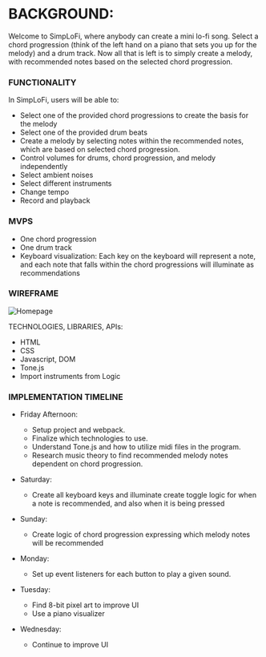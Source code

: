 # BACKGROUND:

Welcome to SimpLoFi, where anybody can create a mini lo-fi song. Select a chord progression (think of the left hand on a piano that sets you up for the melody) and a drum track. Now all that is left is to simply create a melody, with recommended notes based on the selected chord progression.


### FUNCTIONALITY
    
In SimpLoFi, users will be able to:
- Select one of the provided chord progressions to create the basis for the melody 
- Select one of the provided drum beats
- Create a melody by selecting notes within the recommended notes, which are based on selected chord progression.
- Control volumes for drums, chord progression, and melody independently
- Select ambient noises
- Select different instruments
- Change tempo
- Record and playback 


### MVPS

- One chord progression
- One drum track
- Keyboard visualization: Each key on the keyboard will represent a note, and each note that falls within the chord progressions will illuminate as recommendations


### WIREFRAME

![Homepage](https://user-images.githubusercontent.com/86807281/131962154-f521d09e-e265-4bf7-bfc7-752982975270.png)

TECHNOLOGIES, LIBRARIES, APIs:

- HTML
- CSS
- Javascript, DOM
- Tone.js
- Import instruments from Logic



### IMPLEMENTATION TIMELINE

- Friday Afternoon: 
    - Setup project and webpack. 
    - Finalize which technologies to use. 
    - Understand Tone.js and how to utilize midi files in the program. 
    - Research music theory to find recommended melody notes dependent on chord progression.
    
- Saturday: 
    - Create all keyboard keys and illuminate create toggle logic for when a note is recommended, and also when it is being pressed
- Sunday: 
    - Create logic of chord progression expressing which melody notes will be recommended
- Monday: 
    - Set up event listeners for each button to play a given sound. 
- Tuesday: 
    - Find 8-bit pixel art to improve UI
    - Use a piano visualizer
- Wednesday: 
    - Continue to improve UI
